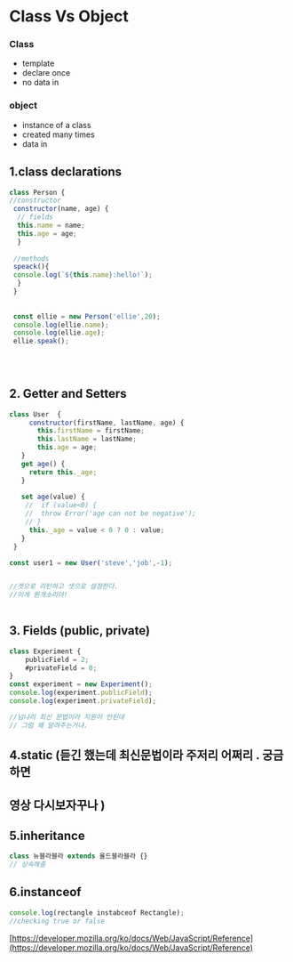 # Class Vs Object

### Class

* template
* declare once
* no data in

### object

* instance of a class
* created many times
* data in

## 1.class declarations

```javascript
class Person {
//constructor
 constructor(name, age) {
  // fields
  this.name = name;
  this.age = age;
  }
  
 //methods
 speack(){
 console.log(`${this.name}:hello!`);
  }
 }
 
 
 const ellie = new Person('ellie',20);
 console.log(ellie.name);
 console.log(ellie.age);
 ellie.speak();
 
 
 
```

## 2. Getter and Setters

```javascript
class User  {
     constructor(firstName, lastName, age) {
       this.firstName = firstName;
       this.lastName = lastName;
       this.age = age;
   }
   get age() {
     return this._age;
   }
   
   set age(value) {
    //  if (value<0) {
    //  throw Error('age can not be negative');
    // }
     this._age = value < 0 ? 0 : value;
   }
 }

const user1 = new User('steve','job',-1);


//겟으로 리턴하고 셋으로 설정한다.
//이게 뭔개소리야! 
 
```

## 3. Fields  \(public, private\) 

```javascript
class Experiment {
    publicField = 2;
    #privateField = 0;
}
const experiment = new Experiment();
console.log(experiment.publicField);
console.log(experiment.privateField);

//넘나리 최신 문법이라 지원이 안된데 
// 그럼 왜 알려주는거냐. 
```

## 4.static \(듣긴 했는데 최신문법이라 주저리 어쩌리 . 궁금하면 

## 영상 다시보자꾸나 \)



## 5.inheritance 

```javascript
class 뉴블라블라 extends 올드블라블라 {}  
// 상속해줌  
```



## 6.instanceof

```javascript
console.log(rectangle instabceof Rectangle); 
//checking true or false
```

[https://developer.mozilla.org/ko/docs/Web/JavaScript/Reference](https://developer.mozilla.org/ko/docs/Web/JavaScript/Reference)

